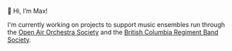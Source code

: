 👋 Hi, I’m Max!

I'm currently working on projects to support music ensembles run through the [Open Air Orchestra Society](https://www.openairorchestra.com/openairorchestra/) and the [British Columbia Regiment Band Society](https://bcrband.com/).
